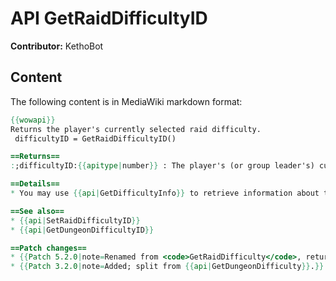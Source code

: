 # API GetRaidDifficultyID

**Contributor:** KethoBot

## Content

The following content is in MediaWiki markdown format:

```mediawiki
{{wowapi}}
Returns the player's currently selected raid difficulty.
 difficultyID = GetRaidDifficultyID()

==Returns==
:;difficultyID:{{apitype|number}} : The player's (or group leader's) current raid difficulty ID preference. See {{api|GetDifficultyInfo}} for a list of possible difficultyIDs.

==Details==
* You may use {{api|GetDifficultyInfo}} to retrieve information about the returned ID value.

==See also==
* {{api|SetRaidDifficultyID}}
* {{api|GetDungeonDifficultyID}}

==Patch changes==
* {{Patch 5.2.0|note=Renamed from <code>GetRaidDifficulty</code>, return values changed.}}
* {{Patch 3.2.0|note=Added; split from {{api|GetDungeonDifficulty}}.}}
```